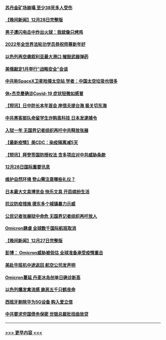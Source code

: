 #### [苏丹金矿场崩塌 至少38死多人受伤](../pages/prog202/a103305690.md?t=12291401) 
#### [【晚间新闻】12月28日完整版](../pages/prog202/a103305561.md?t=12291401) 
#### [男子遭闪电击中炸出火球：我就像只烤鸡](../pages/prog202/a103304866.md?t=12291401) 
#### [2022年全世界法轮功学员恭祝师尊新年好](../pages/prog202/a103305495.md?t=12291401) 
#### [以色列再空袭叙利亚最大港口 摧毁武器弹药](../pages/prog202/a103305368.md?t=12291401) 
#### [美俄敲定1月举行“战略安全”会谈](../pages/prog202/a103305384.md?t=12291401) 
#### [中共称SpaceX卫星险撞太空站 学者：中国太空垃圾也很多](../pages/prog202/a103305386.md?t=12291401) 
#### [休•杰克曼确诊Covid-19 症状轻微如感冒](../pages/prog202/a103305304.md?t=12291401) 
#### [【短讯】日中防长本年首会 岸信夫提台海 极关切东海](../pages/prog202/a103305156.md?t=12291401) 
#### [中共黑客部队命留学生诈购高科技 日本发逮捕令](../pages/prog202/a103305146.md?t=12291401) 
#### [入狱一年 无国界记者组织再吁中共释放张展](../pages/prog202/a103305179.md?t=12291401) 
#### [【最新疫情】美CDC：染疫隔离减5天](../pages/prog202/a103305167.md?t=12291401) 
#### [【短讯】拜登签国防授权法 含多项应对中共威胁条款](../pages/prog202/a103305158.md?t=12291401) 
#### [12月28日国际重要讯息](../pages/prog202/a103304955.md?t=12291401) 
#### [维护自然环境 登山需注意哪些礼仪？](../pages/prog202/a103304941.md?t=12291401) 
#### [日本最大文具博览会 快乐文具 开启缤纷生活](../pages/prog202/a103304933.md?t=12291401) 
#### [抗议防疫措施 德东多个城镇暴力示威](../pages/prog202/a103304838.md?t=12291401) 
#### [公民记者张展狱中命危 无国界记者组织再吁放人](../pages/prog202/a103304827.md?t=12291401) 
#### [Omicron肆虐 全球数千国际航班取消](../pages/prog202/a103304736.md?t=12291401) 
#### [【晚间新闻】12月27日完整版](../pages/prog202/a103304702.md?t=12291401) 
#### [彭博： Omicron威胁被低估 全球准备承受疫情重击](../pages/prog202/a103304565.md?t=12291401) 
#### [美赴华班机中途返回 航空公司发声明](../pages/prog202/a103304690.md?t=12291401) 
#### [Omicron蔓延 丹麦冰岛创单日确诊新高](../pages/prog202/a103304695.md?t=12291401) 
#### [以色列爆发禽流感 逾恶五千只鹤丧命](../pages/prog202/a103304653.md?t=12291401) 
#### [西班牙剔除华为5G设备 购入爱立信](../pages/prog202/a103304530.md?t=12291401) 
#### [中共要求穷国债务保密 世银总裁批扭曲放贷](../pages/prog202/a103304500.md?t=12291401) 

----
#### [ >>> 更早内容 <<< ](../indexes/prog202-earlier.md)
